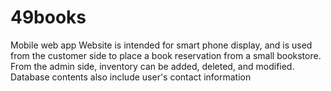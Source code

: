 # 49books
Mobile web app
Website is intended for smart phone display, and is used from the customer side to place a book reservation from a small bookstore.
From the admin side, inventory can be added, deleted, and modified.
Database contents also include user's contact information
